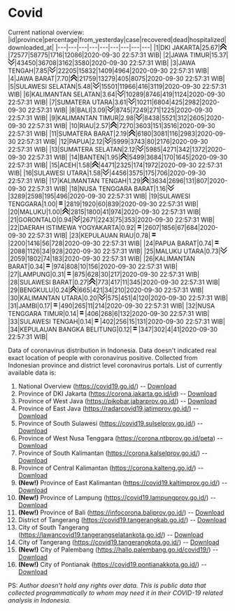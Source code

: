 # Covid
Current national overview:
|id|province|percentage|from_yesterday|case|recovered|dead|hospitalized|downloaded_at|
|---|---|---|---|---|---|---|---|---|
|1|DKI JAKARTA|25.67|![up](https://github.com/ariefrachmannn/covid/raw/master/img/rsz_img_186982.png)|72577|58775|1716|12086|2020-09-30 22:57:31 WIB|
|2|JAWA TIMUR|15.37|![down](https://github.com/ariefrachmannn/covid/raw/master/img/rsz_down.png)|43450|36708|3162|3580|2020-09-30 22:57:31 WIB|
|3|JAWA TENGAH|7.85|![down](https://github.com/ariefrachmannn/covid/raw/master/img/rsz_down.png)|22205|15832|1409|4964|2020-09-30 22:57:31 WIB|
|4|JAWA BARAT|7.70|![up](https://github.com/ariefrachmannn/covid/raw/master/img/rsz_img_186982.png)|21759|13279|405|8075|2020-09-30 22:57:31 WIB|
|5|SULAWESI SELATAN|5.48|![down](https://github.com/ariefrachmannn/covid/raw/master/img/rsz_down.png)|15501|11966|416|3119|2020-09-30 22:57:31 WIB|
|6|KALIMANTAN SELATAN|3.64|![down](https://github.com/ariefrachmannn/covid/raw/master/img/rsz_down.png)|10289|8746|419|1124|2020-09-30 22:57:31 WIB|
|7|SUMATERA UTARA|3.61|![down](https://github.com/ariefrachmannn/covid/raw/master/img/rsz_down.png)|10211|6804|425|2982|2020-09-30 22:57:31 WIB|
|8|BALI|3.09|![down](https://github.com/ariefrachmannn/covid/raw/master/img/rsz_down.png)|8745|7249|271|1225|2020-09-30 22:57:31 WIB|
|9|KALIMANTAN TIMUR|2.98|![down](https://github.com/ariefrachmannn/covid/raw/master/img/rsz_down.png)|8438|5521|312|2605|2020-09-30 22:57:31 WIB|
|10|RIAU|2.57|![up](https://github.com/ariefrachmannn/covid/raw/master/img/rsz_img_186982.png)|7270|3603|151|3516|2020-09-30 22:57:31 WIB|
|11|SUMATERA BARAT|2.19|![up](https://github.com/ariefrachmannn/covid/raw/master/img/rsz_img_186982.png)|6180|3081|116|2983|2020-09-30 22:57:31 WIB|
|12|PAPUA|2.12|![down](https://github.com/ariefrachmannn/covid/raw/master/img/rsz_down.png)|5999|3743|80|2176|2020-09-30 22:57:31 WIB|
|13|SUMATERA SELATAN|2.12|![down](https://github.com/ariefrachmannn/covid/raw/master/img/rsz_down.png)|5985|4271|342|1372|2020-09-30 22:57:31 WIB|
|14|BANTEN|1.95|![up](https://github.com/ariefrachmannn/covid/raw/master/img/rsz_img_186982.png)|5499|3684|170|1645|2020-09-30 22:57:31 WIB|
|15|ACEH|1.58|![up](https://github.com/ariefrachmannn/covid/raw/master/img/rsz_img_186982.png)|4471|2325|174|1972|2020-09-30 22:57:31 WIB|
|16|SULAWESI UTARA|1.58|![down](https://github.com/ariefrachmannn/covid/raw/master/img/rsz_down.png)|4456|3575|175|706|2020-09-30 22:57:31 WIB|
|17|KALIMANTAN TENGAH|1.29|![up](https://github.com/ariefrachmannn/covid/raw/master/img/rsz_img_186982.png)|3634|2696|131|807|2020-09-30 22:57:31 WIB|
|18|NUSA TENGGARA BARAT|1.16|![down](https://github.com/ariefrachmannn/covid/raw/master/img/rsz_down.png)|3289|2598|195|496|2020-09-30 22:57:31 WIB|
|19|SULAWESI TENGGARA|1.00|![equal](https://github.com/ariefrachmannn/covid/raw/master/img/rsz_equal.png)|2819|1920|60|839|2020-09-30 22:57:31 WIB|
|20|MALUKU|1.00|![up](https://github.com/ariefrachmannn/covid/raw/master/img/rsz_img_186982.png)|2815|1800|41|974|2020-09-30 22:57:31 WIB|
|21|GORONTALO|0.94|![down](https://github.com/ariefrachmannn/covid/raw/master/img/rsz_down.png)|2671|2243|75|353|2020-09-30 22:57:31 WIB|
|22|DAERAH ISTIMEWA YOGYAKARTA|0.92|![equal](https://github.com/ariefrachmannn/covid/raw/master/img/rsz_equal.png)|2607|1856|67|684|2020-09-30 22:57:31 WIB|
|23|KEPULAUAN RIAU|0.78|![equal](https://github.com/ariefrachmannn/covid/raw/master/img/rsz_equal.png)|2200|1416|56|728|2020-09-30 22:57:31 WIB|
|24|PAPUA BARAT|0.74|![equal](https://github.com/ariefrachmannn/covid/raw/master/img/rsz_equal.png)|2088|1126|34|928|2020-09-30 22:57:31 WIB|
|25|MALUKU UTARA|0.73|![down](https://github.com/ariefrachmannn/covid/raw/master/img/rsz_down.png)|2059|1802|74|183|2020-09-30 22:57:31 WIB|
|26|KALIMANTAN BARAT|0.34|![equal](https://github.com/ariefrachmannn/covid/raw/master/img/rsz_equal.png)|974|808|10|156|2020-09-30 22:57:31 WIB|
|27|LAMPUNG|0.31|![equal](https://github.com/ariefrachmannn/covid/raw/master/img/rsz_equal.png)|875|628|30|217|2020-09-30 22:57:31 WIB|
|28|SULAWESI BARAT|0.27|![up](https://github.com/ariefrachmannn/covid/raw/master/img/rsz_img_186982.png)|773|417|11|345|2020-09-30 22:57:31 WIB|
|29|BENGKULU|0.24|![up](https://github.com/ariefrachmannn/covid/raw/master/img/rsz_img_186982.png)|665|421|34|210|2020-09-30 22:57:31 WIB|
|30|KALIMANTAN UTARA|0.20|![down](https://github.com/ariefrachmannn/covid/raw/master/img/rsz_down.png)|575|451|4|120|2020-09-30 22:57:31 WIB|
|31|JAMBI|0.17|![equal](https://github.com/ariefrachmannn/covid/raw/master/img/rsz_equal.png)|490|265|11|214|2020-09-30 22:57:31 WIB|
|32|NUSA TENGGARA TIMUR|0.14|![equal](https://github.com/ariefrachmannn/covid/raw/master/img/rsz_equal.png)|406|268|6|132|2020-09-30 22:57:31 WIB|
|33|SULAWESI TENGAH|0.14|![equal](https://github.com/ariefrachmannn/covid/raw/master/img/rsz_equal.png)|402|256|15|131|2020-09-30 22:57:31 WIB|
|34|KEPULAUAN BANGKA BELITUNG|0.12|![equal](https://github.com/ariefrachmannn/covid/raw/master/img/rsz_equal.png)|347|302|4|41|2020-09-30 22:57:31 WIB|

Data of coronavirus distribution in Indonesia. Data doesn't indicated real exact location of people with coronavirus positive. Collected from Indonesian province and district level coronavirus portals. List of currently available data is:
1. National Overview (https://covid19.go.id/) -- [Download](https://www.dropbox.com/s/66ly270fw4y76fx/covid_nasional.csv?dl=0)
2. Province of DKI Jakarta (https://corona.jakarta.go.id/id) -- [Download](https://riwayat-file-covid-19-dki-jakarta-jakartagis.hub.arcgis.com/)
3. Province of West Java (https://pikobar.jabarprov.go.id/) -- [Download](https://www.dropbox.com/s/alg0zp60fylq6cn/covid_jabar.csv?dl=0)
4. Province of East Java (https://radarcovid19.jatimprov.go.id/) -- [Download](https://www.dropbox.com/sh/e7vtgcnl4ckbvr4/AADo9UMRDZvrhHn66qTHZOvNa?dl=0)
5. Province of South Sulawesi (https://covid19.sulselprov.go.id/) -- [Download](https://www.dropbox.com/s/z5ek23lwcztj7z7/covid_sulsel.csv?dl=0)
6. Province of West Nusa Tenggara (https://corona.ntbprov.go.id/peta) -- [Download](https://www.dropbox.com/s/4p2k93n42xx0c00/covid_ntb.csv?dl=0)
7. Province of South Kalimantan (https://corona.kalselprov.go.id/) -- [Download](https://www.dropbox.com/sh/7aa2kvz8lb04pzz/AADH1Oj5oFMw2mp-D3JStPRsa?dl=0)
8. Province of Central Kalimantan (https://corona.kalteng.go.id/) -- [Download](https://www.dropbox.com/s/9q01v5r3ys2ozk4/covid_kalteng.csv?dl=0)
9. **(New!)** Province of East Kalimantan (https://covid19.kaltimprov.go.id/) -- [Download](https://www.dropbox.com/sh/qhpxj532nm80goa/AAB6ek_fp1__ieTR0TFQpfIga?dl=0)
10. **(New!)** Province of Lampung (https://covid19.lampungprov.go.id/) -- [Download](https://www.dropbox.com/s/ecuew6oa9kzwqwx/covid_lampung.csv?dl=0)
11. **(New!)** Province of Bali (https://infocorona.baliprov.go.id/) -- [Download](https://www.dropbox.com/sh/iceiwun4ufttmiu/AAC7dSRMpfTjPI1Lfzw-LeCUa?dl=0)
12. District of Tangerang (https://covid19.tangerangkab.go.id/) -- [Download](https://www.dropbox.com/sh/yxovyy6sy5bnz4p/AACZzVHinisKmz8oQWyQJ3nua?dl=0)
13. City of South Tangerang (https://lawancovid19.tangerangselatankota.go.id/) -- [Download](https://www.dropbox.com/s/zlvxo4ivswdzmle/covid_tangsel.csv?dl=0)
14. City of Tangerang (https://covid19.tangerangkota.go.id/) -- [Download](https://www.dropbox.com/s/e53224kvdrpjzy0/covid_tangkot.csv?dl=0)
15. **(New!)** City of Palembang (https://hallo.palembang.go.id/covid19/) -- [Download](https://www.dropbox.com/sh/oj17bhwhlpjht9e/AABZEG-OiaSaFvikATDx6coEa?dl=0)
16. **(New!)** City of Pontianak (https://covid19.pontianakkota.go.id/) -- [Download](https://www.dropbox.com/sh/66if3y4ly51j4sh/AADQ-zwLGa7Kz4ZzJgDw2-3na?dl=0)

PS: *Author doesn't hold any rights over data. This is public data that collected programmatically to whom may need it in their COVID-19 related analysis in Indonesia.*
